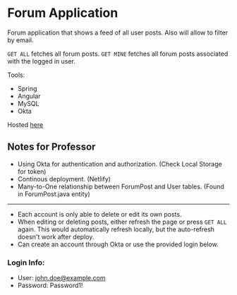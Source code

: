 # Forum Application

Forum application that shows a feed of all user posts. Also will allow to filter by email.

`GET ALL` fetches all forum posts.
`GET MINE` fetches all forum posts associated with the logged in user.

Tools:
- Spring
- Angular
- MySQL
- Okta

Hosted [here](https://forum-app-586.netlify.com/)


## Notes for Professor

- Using Okta for authentication and authorization. (Check Local Storage for token)
- Continous deployment. (Netlify)
- Many-to-One relationship between ForumPost and User tables. (Found in ForumPost.java entity)
---
- Each account is only able to delete or edit its own posts.
- When editing or deleting posts, either refresh the page or press `GET ALL` again. This would automatically refresh locally, but the auto-refresh doesn't work after deploy.
- Can create an account through Okta or use the provided login below.


### Login Info:

- User: john.doe@example.com
- Password: Password1!
